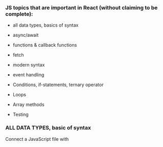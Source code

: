  ###  JS topics that are important in React (without claiming to be complete):
 
 
* all data types, basics of syntax


* async/await


* functions & callback functions


* fetch


* modern syntax


* event handling


* Conditions, if-statements, ternary operator


* Loops


* Array methods


* Testing


### ALL DATA TYPES, basic of syntax

Connect a JavaScript file with <script>
Log to the console
Select elements with querySelector
Add, remove and toggle CSS classes on click with addEventListener
 
```
<script src="./index.js" defer></script>
```
 
 
``` 
const mainElement = document.querySelector('[data-js="main"]');
```
 
 better as:
 
````
// tag as identifier
const mainElement = document.querySelector("main");
// class as identifier -> .
const mainElement = document.querySelector(".main");
// id as identifier -> #
const mainElement = document.querySelector("#main");
````
 
### ```addEventListener````
 
const button = document.querySelector('[data-js="button"]');
button.addEventListener("click", () => {
  console.log("Yeah");
});
 
 
### ```.classList````
 
Add/remove & toggle classes: .classList.
 
````
 const main = document.querySelector('[data-js="main"]');
const button = document.querySelector('[data-js="button"]');

button.addEventListener("click", () => {
  main.classList.add("page--primary");
});
 
`````
 
 
<hr>
 

 ### Variable Declarations
 
 const, let and var
 
 Variable Naming: camelCase
 
type	represents
 
```string```	a sequence of characters: "abcd"
```number```	a number: 1234
```boolean```	a binary statement, can be true or false
```null```	represents "nothing", is typically set by developers
```undefined```	represents the state of "not existing". Anything not specified or not found in JavaScript defaults to the value undefined
```BigInt	uncommon```, used for integers larger than 9007199254740991
```Symbol	uncommon```, used for creating unique elements
 
 
Operators:
 
operator	effect
+	adds two numbers together.
-	subtracts two numbers
*	multiplies two numbers
/	divides two numbers
**	potentiates two numbers: 2 ** 4 → 16
%	The remainder or modulus. Gives you what remains after a whole number division: 8 % 3 → 2.
 
Assignment Operators

operator	effect
+=	Increases the value of the variable on the left about the value on the right: count += 6 → count is increased by 6
-=	Decreases the value of the variable on the left about the value on the right
*=	Multiplies the variable on the left with the value on the right
/=	Divides the variable on the left with the value on the right
++	Increments the value of a variable by one: count++ → count is increased by one
--	Decrements the value of a variable by one: count-- → count is decreased by one
 
Type Coersion
When you use an operator with a variable with an unfitting type, JavaScript will automatically convert (coerse) this variable into a fitting type
 
decimal system: the standard numbers, has 10 symbols "0" to "9".
binary system: only has 2 symbols "0" and "1". If you want to write a bigger number than 1, you add another digit: 2 → "10" in binary.
hexadecimal system: has 16 symbols "0" to "9" and "a" to "f". If you want to write a number bigger than 15 you add another digit: 12 → "c" in hexadecimal.
 
<hr>
 
### Truthy and Falsy Values

 
```truthy``` values:

non zero numbers: 1, 2, -3, etc.
non empty strings: "hello"
true
 
 
```falsy``` values:

0 / -0
null
false
undefined
empty string: ""
 
### Comparision Operators

Operator	Effect
A === B	strict equal: is true if both values are equal (including their type).
A !== B	strict not equal: is true if both values are not equal (including their type).
A > B	strictly greater than: is true if A is greater than B.
A < B	strictly less than: is true if A is less than B.
A >= B	greater than or equal: is true if A is greater than or equal B.
A <= B	less than or equal: is true if A is less than or equal B.
     
### Logical Operator

Operator	Effect
!A	not: flips a true value to false and vice versa.
A || B	or: is true if either A or B is true.
A && B	and: is true if both A and B is true.

     
### Control Flow: if / else
With an if statement we can control whether a part of our code is executed or not, based on a condition.The condition expression between the () brackets can be composed of logical or comparison operators as well. You can distinguish between more cases by chaining else if statements:
     
````
if (hour < 12) {
  console.log("Good Morning.");
} else if (hour < 18) {
  console.log("Good afternoon.");
} else if (hour === 24) {
  console.log("Good night.");
} else {
  console.log("Good evening.");
}
`````

### ternary operator
                   
````
condition ? expressionIfTrue : expressionIfFalse;
                     
const greetingText = time < 12 ? "Good morning." : "Good afternoon.";
 
moveElement(xPos > 300 ? 300 : xPos); // the element can't be moved further than 300.
 
````

if(undefined) → falsy, won't execute
if(null) → falsy, won't execute
if("") → falsy, won't execute, but might still be a useful variable
(e.g. when user clears an input field)
if(0) → falsy, won't execute, but might still be a useful variable
(e.g. when user wants to set the volume to 0)
if(" ") → truthy, will execute
if(-1) → truthy, will execute
 
---
 
### FUNCTIONS
 
You can define a function using a function declaration which consists of:

the function keyword
the function name
the function body (JavaScript statements / JavaScript code)
 
```
function greet() {
  console.log("Hi Friends!");
  console.log("Nice to be here.");
}
 
function printLetter(name) {
  console.log("Hi " + name + ", hope you are fine. Love, Johnny");
}

function printSum(first, second, third) {
  const sum = first + second + third;
  console.log("The sum of your numbers is: " + sum);
}
 
````
 
 
Function Calls
When functions are defined you can call them by writing their name, followed by parentheses ("round brackets"). If the functions consume parameters you can pass them as arguments in the brackets.
 
greet();
printLetter("Jordan");
printSum(3, 4, 5);
 
Scope
The scope defines where variables are visible and where they can be referenced. :

global scope: A variable is in the global scope when it is declared outside of any function, in a JavaScript file. Global variables are visible and can be accessed from anywhere in that JavaScript file after declaration.
function scope: Variables defined inside a function are not accessible from outside.
 
 
### return
 
Return Statements:  a function can also return a value back to the place where it was called. This is done via a return statement.Its value is returned by the function and can be stored when the function is called:

function add3Numbers(first, second, third) {
  const sum = first + second + third;
  return sum;
}

const firstSum = add3Numbers(1, 2, 3);
// the return value is stored in "firstSum", namely 6
 
A function can return only one expression value, but can have multiple return statements, in combination with if else statements.

### Early Return Statements
 
As soon as a return statement is reached in a function call, the function execution is ended. The following console.log() is therefore never reached:
 
function testFunction() {
 
  return "a returned string";

  console.log("I am never logged in the console.");

}
 

 

 
